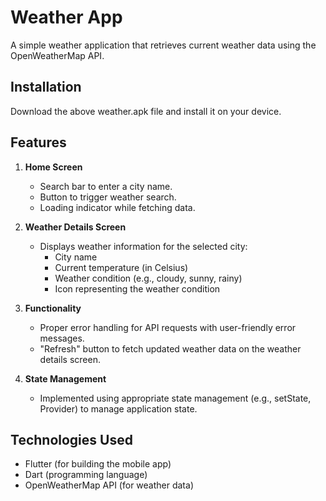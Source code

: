 # Weather App

A simple weather application that retrieves current weather data using the OpenWeatherMap API.

## Installation

Download the above weather.apk file and install it on your device.

## Features

1. **Home Screen**
   - Search bar to enter a city name.
   - Button to trigger weather search.
   - Loading indicator while fetching data.

2. **Weather Details Screen**
   - Displays weather information for the selected city:
     - City name
     - Current temperature (in Celsius)
     - Weather condition (e.g., cloudy, sunny, rainy)
     - Icon representing the weather condition

3. **Functionality**
   - Proper error handling for API requests with user-friendly error messages.
   - "Refresh" button to fetch updated weather data on the weather details screen.

4. **State Management**
   - Implemented using appropriate state management (e.g., setState, Provider) to manage application state.

## Technologies Used

- Flutter (for building the mobile app)
- Dart (programming language)
- OpenWeatherMap API (for weather data)
